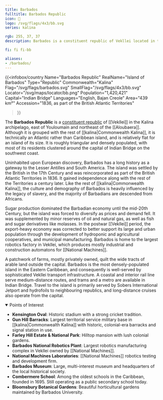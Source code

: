 ```yaml
---
title: Barbados
fulltitle: Barbados Republic
icon: 🔱
logo: /svg/flags/4x3/bb.svg
series: kalina

rgb: 255, 37, 37
description: Barbados is a constituent republic of Vekllei located in the Lesser Antilles of the Caribbean Sea.

fi: fi fi-bb

aliases:
- /barbados/
---
```

{{<infobox/country
	 Name="Barbados Republic"
	 RealName="Island of Barbados"
	 Type="Republic"
	 Commonwealth="Kalina"
	 Flag="/svg/flags/barbados.svg"
	 SmallFlag="/svg/flags/4x3/bb.svg"
	 Locator="/svg/maps/locator/bb.png"
	 Population="1,420,421"
	 Capital="Indian Bridge"
	 Languages="English, Bajan Creole"
	 Area="439 km²"
	 Accession="1836, as part of the British Atlantic Territories"
 >}}

The <span class="fi fi-bb"></span> **Barbados Republic** is a [constituent republic](/republics/) of [[Vekllei]] in the Kalina archipelago, east of Youloumain and northeast of the [[Aloubaera]]. Although it is grouped with the rest of [[kalina|Commonwealth Kalina]], it is technically an Atlantic rather than Caribbean island, and is relatively flat for an island of its size. It is roughly triangular and densely populated, with most of its residents clustered around the capital of Indian Bridge on the southwest coast.

Uninhabited upon European discovery, Barbados has a long history as a gateway to the Lesser Antilles and South America. The island was settled by the British in the 17th Century and was reincorporated as part of the British Atlantic Territories in 1836. It gained independence along with the rest of the Territories a century later. Like the rest of [[kalina|Commonwealth Kalina]], the culture and demography of Barbados is heavily influenced by the legacy of slavery, and the majority of Barbadians are descended from Africans.

Sugar production dominated the Barbadian economy until the mid-20th Century, but the island was forced to diversify as prices and demand fell. It was supplemented by minor reserves of oil and natural gas, as well as fish and sugar derivatives like molasses. In the postwar [[Vekllei]] period, the export-heavy economy was corrected to better support its large and urban population through the development of hydroponic and agricultural cooperatives, and municipal manufacturing. Barbados is home to the largest robotics factory in Vekllei, which produces mostly industrial and construction automatons for [[National Machines]].

A patchwork of farms, mostly privately owned, quilt the wide tracts of arable land outside the capital. Barbados is the most densely-populated island in the Eastern Caribbean, and consequently is well-served by sophisticated Vekllei transport infrastructure. A coastal and interior rail line serve medium-distance routes, and trams and a metro are available in Indian Bridge. Travel to the island is primarily served by Sobers International Jetport and hydrofoils to neighbouring republics, and long-distance cruises also operate from the capital.

<details open>
<summary>Points of Interest</summary>

* **Kensington Oval**: Historic stadium with a strong cricket tradition.
* **Gun Hill Barracks**: Largest territorial service military base in [[kalina|Commonwealth Kalina]] with historic, colonial-era barracks and signal station in use.
* **Farley Hill Estate & National Park**: Hilltop mansion with lush colonial gardens.
* **Barbados National Robotics Plant**: Largest robotics manufacturing complex in Vekllei owned by [[National Machines]].
* **National Machines Laboratories**: [[National Machines]] robotics testing and development firm.
* **Barbados Museum**: Large, multi-interest museum and headquarters of the local historical society.
* **Combermere School**: Among the oldest schools in the Caribbean, founded in 1695. Still operating as a public secondary school today.
* **Bloomsbury Botanical Gardens**: Beautiful horticultural gardens maintained by Barbados University.
</details>

